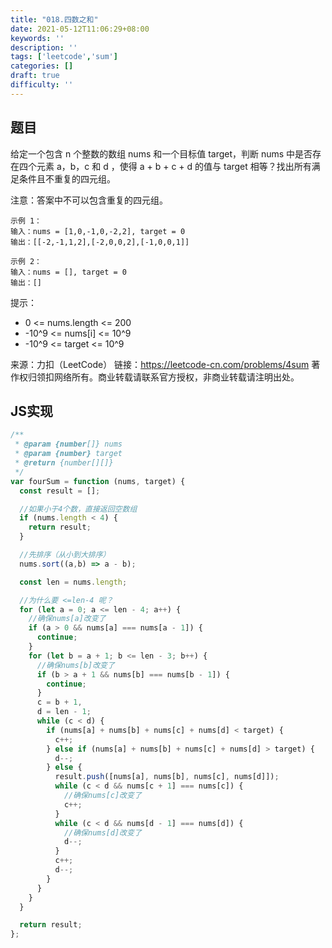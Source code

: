 ```yaml
---
title: "018.四数之和"
date: 2021-05-12T11:06:29+08:00
keywords: ''
description: ''
tags: ['leetcode','sum']
categories: []
draft: true
difficulty: ''
---
```


## 题目

给定一个包含 n 个整数的数组 nums 和一个目标值 target，判断 nums 中是否存在四个元素 a，b，c 和 d ，使得 a + b + c + d 的值与 target 相等？找出所有满足条件且不重复的四元组。

注意：答案中不可以包含重复的四元组。

```
示例 1：
输入：nums = [1,0,-1,0,-2,2], target = 0
输出：[[-2,-1,1,2],[-2,0,0,2],[-1,0,0,1]]

示例 2：
输入：nums = [], target = 0
输出：[]
```

提示：

- 0 <= nums.length <= 200
- -10^9 <= nums[i] <= 10^9
- -10^9 <= target <= 10^9

来源：力扣（LeetCode）
链接：https://leetcode-cn.com/problems/4sum
著作权归领扣网络所有。商业转载请联系官方授权，非商业转载请注明出处。


## JS实现

```javascript
/**
 * @param {number[]} nums
 * @param {number} target
 * @return {number[][]}
 */
var fourSum = function (nums, target) {
  const result = [];

  //如果小于4个数，直接返回空数组
  if (nums.length < 4) {
    return result;
  }

  //先排序（从小到大排序）
  nums.sort((a,b) => a - b); 

  const len = nums.length;

  //为什么要 <=len-4 呢？
  for (let a = 0; a <= len - 4; a++) {
    //确保nums[a]改变了
    if (a > 0 && nums[a] === nums[a - 1]) {
      continue;
    } 
    for (let b = a + 1; b <= len - 3; b++) {
      //确保nums[b]改变了
      if (b > a + 1 && nums[b] === nums[b - 1]) {
        continue;
      } 
      c = b + 1, 
      d = len - 1;
      while (c < d) {
        if (nums[a] + nums[b] + nums[c] + nums[d] < target) {
          c++;
        } else if (nums[a] + nums[b] + nums[c] + nums[d] > target) {
          d--;
        } else {
          result.push([nums[a], nums[b], nums[c], nums[d]]);
          while (c < d && nums[c + 1] === nums[c]) {
            //确保nums[c]改变了
            c++;
          }
          while (c < d && nums[d - 1] === nums[d]) {
            //确保nums[d]改变了
            d--;
          }
          c++;
          d--;
        }
      }
    }
  }

  return result;
};
```
